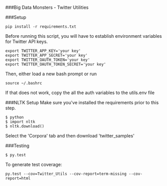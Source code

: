 ###Big Data Monsters - Twitter Utilities


###Setup

```
pip install -r requirements.txt
```

Before running this script, you will have to establish environment variables for Twitter API keys.
```
export TWITTER_APP_KEY='your key'
export TWITTER_APP_SECRET='your key'
export TWITTER_OAUTH_TOKEN='your key'
export TWITTER_OAUTH_TOKEN_SECRET='your key'
```
Then, either load a new bash prompt or run
```
source ~/.bashrc
```

If that does not work, copy the all the auth variables to the utils.env file

###NLTK Setup
Make sure you've installed the requirements prior to this step.
```
$ python
$ import nltk
$ nltk.download()
```
Select the 'Corpora' tab and then download 'twitter_samples'

###Testing
```
$ py.test
```

To generate test coverage:
```
py.test --cov=Twitter_Utils --cov-report=term-missing --cov-report=html
```